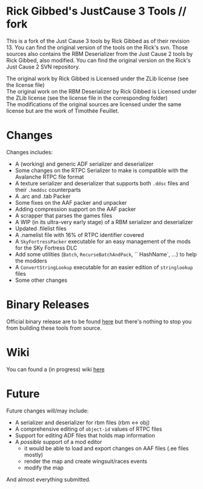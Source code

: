# Rick Gibbed's JustCause 3 Tools // fork

This is a fork of the Just Cause 3 tools by Rick Gibbed as of their revision 13.
You can find the original version of the tools on the Rick's svn.
Those sources also contains the RBM Deserializer from the Just Cause 2 tools by
Rick Gibbed, also modified. You can find the original version on the Rick's
Just Cause 2 SVN repository.

The original work by Rick Gibbed is Licensed under the ZLib license (see the
license file) <br/>
The original work on the RBM Deserializer by Rick Gibbed is Licensed under the
ZLib license (see the license file in the corresponding folder) <br/>
The modifications of the original sources are licensed under the same license
but are the work of Timothée Feuillet.


# Changes

Changes includes:
  - A (working) and generic ADF serializer and deserializer
  - Some changes on the RTPC Serializer to make is compatible with the Avalanche
    RTPC file format
  - A texture serializer and deserializer that supports both `.ddsc` files and
    their `.hmddsc` counterparts
  - A .arc and .tab Packer
  - Some fixes on the AAF packer and unpacker
  - Adding compression support on the AAF packer
  - A scrapper that parses the games files
  - A WIP (in its ultra-very early stage) of a RBM serializer and deserializer
  - Updated .filelist files
  - A .namelist file with 16% of RTPC identifier covered
  - A `SkyFortressPacker` executable for an easy management of the mods for the
    SKy Fortress DLC
  - Add some utilities (`Batch`, `RecurseBatchAndPack`, `` HashName`, ...)
    to help the modders
  - A `ConvertStringLookup` executable for an easier edition of `stringlookup`
    files
  - Some other changes


# Binary Releases

Official binary release are to be found
[here](http://justcause3mods.com/mods/modified-gibbeds-tools/) but there's
nothing to stop you from building these tools from source.

# Wiki

You can found a (in progress) wiki [here](https://github.com/tim42/gibbed-justcause3-tools-fork/wiki)

# Future

Future changes will/may include:
  - A serializer and deserializer for rbm files (rbm <-> obj)
  - A comprehensive editing of `object-id` values of RTPC files
  - Support for editing ADF files that holds map information
  - A *possible* support of a mod editor
    - it would be able to load and export changes on AAF files
      (.ee files mostly)
    - render the map and create wingsuit/races events
    - modify the map

And almost everything submitted.

